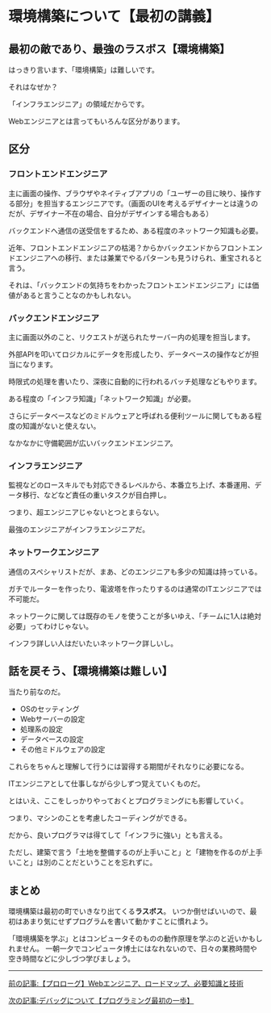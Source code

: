 # 環境構築について【最初の講義】


## 最初の敵であり、最強のラスボス【環境構築】

はっきり言います、「環境構築」は難しいです。

それはなぜか？

「インフラエンジニア」の領域だからです。

Webエンジニアとは言ってもいろんな区分があります。

## 区分

### フロントエンドエンジニア

主に画面の操作、ブラウザやネイティブアプリの「ユーザーの目に映り、操作する部分」を担当するエンジニアです。（画面のUIを考えるデザイナーとは違うのだが、デザイナー不在の場合、自分がデザインする場合もある）

バックエンドへ通信の送受信をするため、ある程度のネットワーク知識も必要。

近年、フロントエンドエンジニアの枯渇？からかバックエンドからフロントエンドエンジニアへの移行、または兼業でやるパターンも見うけられ、重宝されると言う。

それは、「バックエンドの気持ちをわかったフロントエンドエンジニア」には価値があると言うことなのかもしれない。

### バックエンドエンジニア

主に画面以外のこと、リクエストが送られたサーバー内の処理を担当します。

外部APIを叩いてロジカルにデータを形成したり、データベースの操作などが担当になります。

時限式の処理を書いたり、深夜に自動的に行われるバッチ処理などもやります。

ある程度の「インフラ知識」「ネットワーク知識」が必要。

さらにデータベースなどのミドルウェアと呼ばれる便利ツールに関してもある程度の知識がないと使えない。

なかなかに守備範囲が広いバックエンドエンジニア。


### インフラエンジニア

監視などのロースキルでも対応できるレベルから、本番立ち上げ、本番運用、データ移行、などなど責任の重いタスクが目白押し。

つまり、超エンジニアじゃないとつとまらない。

最強のエンジニアがインフラエンジニアだ。


### ネットワークエンジニア

通信のスペシャリストだが、まあ、どのエンジニアも多少の知識は持っている。

ガチでルーターを作ったり、電波塔を作ったりするのは通常のITエンジニアでは不可能だ。

ネットワークに関しては既存のモノを使うことが多いゆえ、「チームに1人は絶対必要」ってわけじゃない。

インフラ詳しい人はだいたいネットワーク詳しいし。


## 話を戻そう、【環境構築は難しい】

当たり前なのだ。

- OSのセッティング
- Webサーバーの設定
- 処理系の設定
- データベースの設定
- その他ミドルウェアの設定

これらをちゃんと理解して行うには習得する期間がそれなりに必要になる。

ITエンジニアとして仕事しながら少しずつ覚えていくものだ。

とはいえ、ここをしっかりやっておくとプログラミングにも影響していく。

つまり、マシンのことを考慮したコーディングができる。


だから、良いプログラマは得てして「インフラに強い」とも言える。

ただし、建築で言う「土地を整備するのが上手いこと」と「建物を作るのが上手いこと」は別のことだということを忘れずに。


## まとめ

環境構築は最初の町でいきなり出てくる**ラスボス**。
いつか倒せばいいので、最初はあまり気にせずプログラムを書いて動かすことに慣れよう。

「環境構築を学ぶ」とはコンピュータそのものの動作原理を学ぶのと近いかもしれません。
一朝一夕でコンピュータ博士にはなれないので、日々の業務時間や空き時間などに少しづつ学びましょう。


***

[前の記事:【プロローグ】Webエンジニア、ロードマップ、必要知識と技術](https://barcode-blog.netlify.app/blog/e0j6zdvumdsn)

[次の記事:デバッグについて【プログラミング最初の一歩】](https://barcode-blog.netlify.app/blog/x-ljnyevk7p2)